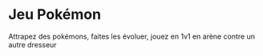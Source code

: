 # Jeu Pokémon
Attrapez des pokémons, faites les évoluer, jouez en 1v1 en arène contre un autre dresseur

